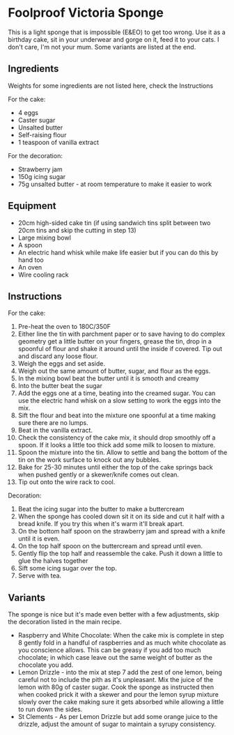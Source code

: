 # Foolproof Victoria Sponge

This is a light sponge that is impossible (E&EO) to get too wrong. Use
it as a birthday cake, sit in your underwear and gorge on it, feed it to
your cats. I don't care, I'm not your mum. Some variants are listed at
the end.

## Ingredients

Weights for some ingredients are not listed here, check the Instructions

For the cake:

- 4 eggs
- Caster sugar
- Unsalted butter
- Self-raising flour
- 1 teaspoon of vanilla extract

For the decoration:

- Strawberry jam
- 150g icing sugar
- 75g unsalted butter - at room temperature to make it easier to work

## Equipment

- 20cm high-sided cake tin (if using sandwich tins split between two
 20cm tins and skip the cutting in step 13)
- Large mixing bowl
- A spoon
- An electric hand whisk while make life easier but if you can do this
 by hand too
- An oven
- Wire cooling rack

## Instructions

For the cake:

1. Pre-heat the oven to 180C/350F
2. Either line the tin with parchment paper or to save having to do
 complex geometry get a little butter on your fingers, grease the
 tin, drop in a spoonful of flour and shake it around until the
 inside if covered. Tip out and discard any loose flour.
3. Weigh the eggs and set aside.
4. Weigh out the same amount of butter, sugar, and flour as the eggs.
5. In the mixing bowl beat the butter until it is smooth and creamy
6. Into the butter beat the sugar
7. Add the eggs one at a time, beating into the creamed sugar. You can
 use the electric hand whisk on a slow setting to work the eggs into
 the mix.
8. Sift the flour and beat into the mixture one spoonful at a time
 making sure there are no lumps.
9. Beat in the vanilla extract.
10. Check the consistency of the cake mix, it should drop smoothly off a
 spoon. If it looks a little too thick add some milk to loosen to
 mixture.
11. Spoon the mixture into the tin. Allow to settle and bang the bottom
 of the tin on the work surface to knock out any bubbles.
12. Bake for 25-30 minutes until either the top of the cake springs back
 when pushed gently or a skewer/knife comes out clean.
13. Tip out onto the wire rack to cool.

Decoration:

1. Beat the icing sugar into the butter to make a buttercream
2. When the sponge has cooled down sit it on its side and cut it half
 with a bread knife. If you try this when it's warm it'll break
 apart.
3. On the bottom half spoon on the strawberry jam and spread with a
 knife until it is even.
4. On the top half spoon on the buttercream and spread until even.
5. Gently flip the top half and reassemble the cake. Push it down a
 little to glue the halves together
6. Sift some icing sugar over the top.
7. Serve with tea.

## Variants

The sponge is nice but it's made even better with a few adjustments,
skip the decoration listed in the main recipe.

- Raspberry and White Chocolate: When the cake mix is complete in step
 8 gently fold in a handful of raspberries and as much white
 chocolate as you conscience allows. This can be greasy if you add
 too much chocolate; in which case leave out the same weight of
 butter as the chocolate you add.
- Lemon Drizzle - into the mix at step 7 add the zest of one lemon,
 being careful not to include the pith as it's unpleasant. Mix the
 juice of the lemon with 80g of caster sugar. Cook the sponge as
 instructed then when cooked prick it with a skewer and pour the
 lemon syrup mixture slowly over the cake making sure it gets
 absorbed while allowing a little to run down the sides.
- St Clements - As per Lemon Drizzle but add some orange juice to the
 drizzle, adjust the amount of sugar to maintain a syrupy
 consistency.
